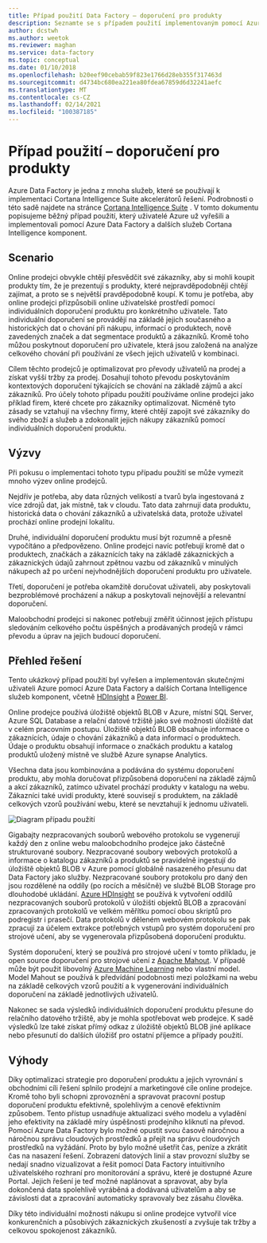 ```yaml
---
title: Případ použití Data Factory – doporučení pro produkty
description: Seznamte se s případem použití implementovaným pomocí Azure Data Factory společně s jinými službami.
author: dcstwh
ms.author: weetok
ms.reviewer: maghan
ms.service: data-factory
ms.topic: conceptual
ms.date: 01/10/2018
ms.openlocfilehash: b20eef90cebab59f823e1766d28eb355f317463d
ms.sourcegitcommit: d4734bc680ea221ea80fdea67859d6d32241aefc
ms.translationtype: MT
ms.contentlocale: cs-CZ
ms.lasthandoff: 02/14/2021
ms.locfileid: "100387185"
---
```

# <a name="use-case---product-recommendations"></a>Případ použití – doporučení pro produkty
Azure Data Factory je jedna z mnoha služeb, které se používají k implementaci Cortana Intelligence Suite akcelerátorů řešení.  Podrobnosti o této sadě najdete na stránce [Cortana Intelligence Suite](https://www.microsoft.com/cortanaanalytics) . V tomto dokumentu popisujeme běžný případ použití, který uživatelé Azure už vyřešili a implementovali pomocí Azure Data Factory a dalších služeb Cortana Intelligence komponent.

## <a name="scenario"></a>Scenario
Online prodejci obvykle chtějí přesvědčit své zákazníky, aby si mohli koupit produkty tím, že je prezentují s produkty, které nejpravděpodobněji chtějí zajímat, a proto se s největší pravděpodobně koupí. K tomu je potřeba, aby online prodejci přizpůsobili online uživatelské prostředí pomocí individuálních doporučení produktu pro konkrétního uživatele. Tato individuální doporučení se provádějí na základě jejich současného a historických dat o chování při nákupu, informací o produktech, nově zavedených značek a dat segmentace produktů a zákazníků.  Kromě toho můžou poskytnout doporučení pro uživatele, která jsou založená na analýze celkového chování při používání ze všech jejich uživatelů v kombinaci.

Cílem těchto prodejců je optimalizovat pro převody uživatelů na prodej a získat vyšší tržby za prodej.  Dosahují tohoto převodu poskytováním kontextových doporučení týkajících se chování na základě zájmů a akcí zákazníků. Pro účely tohoto případu použití používáme online prodejci jako příklad firem, které chcete pro zákazníky optimalizovat. Nicméně tyto zásady se vztahují na všechny firmy, které chtějí zapojit své zákazníky do svého zboží a služeb a zdokonalit jejich nákupy zákazníků pomocí individuálních doporučení produktu.

## <a name="challenges"></a>Výzvy
Při pokusu o implementaci tohoto typu případu použití se může vymezit mnoho výzev online prodejců. 

Nejdřív je potřeba, aby data různých velikostí a tvarů byla ingestovaná z více zdrojů dat, jak místně, tak v cloudu. Tato data zahrnují data produktu, historická data o chování zákazníků a uživatelská data, protože uživatel prochází online prodejní lokalitu. 

Druhé, individuální doporučení produktu musí být rozumně a přesně vypočítáno a předpovězeno. Online prodejci navíc potřebují kromě dat o produktech, značkách a zákaznících taky na základě zákaznických a zákaznických údajů zahrnout zpětnou vazbu od zákazníků v minulých nákupech až po určení nejvhodnějších doporučení produktu pro uživatele. 

Třetí, doporučení je potřeba okamžitě doručovat uživateli, aby poskytovali bezproblémové procházení a nákup a poskytovali nejnovější a relevantní doporučení. 

Maloobchodní prodejci si nakonec potřebují změřit účinnost jejich přístupu sledováním celkového počtu úspěšných a prodávaných prodejů v rámci převodu a úprav na jejich budoucí doporučení.

## <a name="solution-overview"></a>Přehled řešení
Tento ukázkový případ použití byl vyřešen a implementován skutečnými uživateli Azure pomocí Azure Data Factory a dalších Cortana Intelligence služeb komponent, včetně [HDInsight](https://azure.microsoft.com/services/hdinsight/) a [Power BI](https://powerbi.microsoft.com/).

Online prodejce používá úložiště objektů BLOB v Azure, místní SQL Server, Azure SQL Database a relační datové tržiště jako své možnosti úložiště dat v celém pracovním postupu.  Úložiště objektů BLOB obsahuje informace o zákaznících, údaje o chování zákazníků a data informací o produktech. Údaje o produktu obsahují informace o značkách produktu a katalog produktů uložený místně ve službě Azure synapse Analytics. 

Všechna data jsou kombinována a podávána do systému doporučení produktu, aby mohla doručovat přizpůsobená doporučení na základě zájmů a akcí zákazníků, zatímco uživatel prochází produkty v katalogu na webu. Zákazníci také uvidí produkty, které souvisejí s produktem, na základě celkových vzorů používání webu, které se nevztahují k jednomu uživateli.

![Diagram případu použití](./media/data-factory-product-reco-usecase/diagram-1.png)

Gigabajty nezpracovaných souborů webového protokolu se vygenerují každý den z online webu maloobchodního prodejce jako částečně strukturované soubory. Nezpracované soubory webových protokolů a informace o katalogu zákazníků a produktů se pravidelně ingestují do úložiště objektů BLOB v Azure pomocí globálně nasazeného přesunu dat Data Factory jako služby. Nezpracované soubory protokolu pro daný den jsou rozdělené na oddíly (po rocích a měsíčně) ve službě BLOB Storage pro dlouhodobé ukládání.  [Azure HDInsight](https://azure.microsoft.com/services/hdinsight/) se používá k vytvoření oddílů nezpracovaných souborů protokolů v úložišti objektů BLOB a zpracování zpracovaných protokolů ve velkém měřítku pomocí obou skriptů pro podregistr i prasečí. Data protokolů v děleném webovém protokolu se pak zpracují za účelem extrakce potřebných vstupů pro systém doporučení pro strojové učení, aby se vygenerovala přizpůsobená doporučení produktu.

Systém doporučení, který se používá pro strojové učení v tomto příkladu, je open source doporučení pro strojové učení z [Apache Mahout](https://mahout.apache.org/).  V případě může být použit libovolný [Azure Machine Learning](https://azure.microsoft.com/services/machine-learning/) nebo vlastní model.  Model Mahout se používá k předvídání podobnosti mezi položkami na webu na základě celkových vzorů použití a k vygenerování individuálních doporučení na základě jednotlivých uživatelů.

Nakonec se sada výsledků individuálních doporučení produktu přesune do relačního datového tržiště, aby je mohla spotřebovat web prodejce.  K sadě výsledků lze také získat přímý odkaz z úložiště objektů BLOB jiné aplikace nebo přesunutí do dalších úložišť pro ostatní příjemce a případy použití.

## <a name="benefits"></a>Výhody
Díky optimalizaci strategie pro doporučení produktu a jejich vyrovnání s obchodními cíli řešení splnilo prodejní a marketingové cíle online prodejce. Kromě toho byli schopni zprovoznění a spravovat pracovní postup doporučení produktu efektivně, spolehlivým a cenově efektivním způsobem. Tento přístup usnadňuje aktualizaci svého modelu a vyladění jeho efektivity na základě míry úspěšnosti prodejního kliknutí na převod. Pomocí Azure Data Factory bylo možné opustit svou časově náročnou a náročnou správu cloudových prostředků a přejít na správu cloudových prostředků na vyžádání. Proto by bylo možné ušetřit čas, peníze a zkrátit čas na nasazení řešení. Zobrazení datových linií a stav provozní služby se nedají snadno vizualizovat a řešit pomocí Data Factory intuitivního uživatelského rozhraní pro monitorování a správu, které je dostupné Azure Portal. Jejich řešení je teď možné naplánovat a spravovat, aby byla dokončená data spolehlivě vyráběná a dodávaná uživatelům a aby se závislosti dat a zpracování automaticky spravovaly bez zásahu člověka.

Díky této individuální možnosti nákupu si online prodejce vytvořil více konkurenčních a působivých zákaznických zkušeností a zvyšuje tak tržby a celkovou spokojenost zákazníků.

